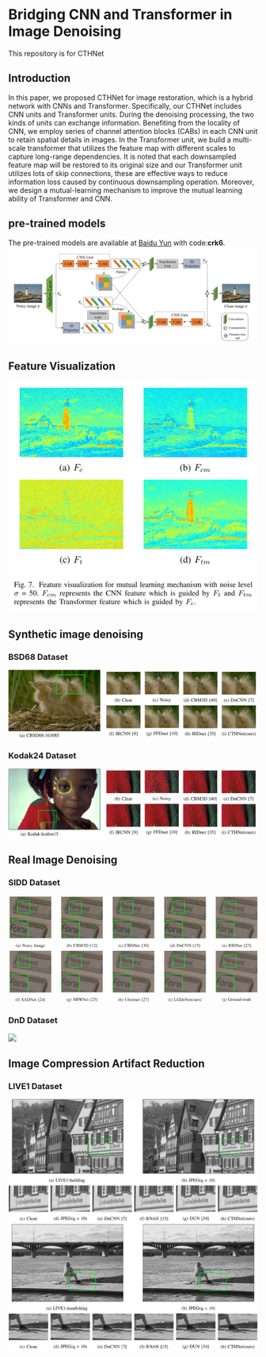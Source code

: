 # Bridging CNN and Transformer in Image Denoising
This repository is for CTHNet
## Introduction
In this paper, we proposed CTHNet for image restoration, which is a hybrid network with CNNs and Transformer. Specifically, our CTHNet includes CNN units and Transformer units. During the denoising processing, the two kinds of units can exchange information. Benefiting from the locality of CNN, we employ series of channel attention blocks (CABs) in each CNN unit to retain spatial
details in images. In the Transformer unit, we build a multi-scale transformer that utilizes the feature map with different scales to capture long-range dependencies. It is noted that each
downsampled feature map will be restored to its original size and our Transformer unit utilizes lots of skip connections,
these are effective ways to reduce information loss caused by
continuous downsampling operation. Moreover, we design a
mutual-learning mechanism to improve the mutual learning
ability of Transformer and CNN.

## pre-trained models
The pre-trained models are available at [Baidu Yun](https://pan.baidu.com/s/1WoUUWjhU8SsncEAB5AGGSw) with code:**crk6**.
![](img/frame.png)

## Feature Visualization
![](img/vis_ml.png)

## Synthetic image denoising
### BSD68 Dataset
![](img/sys1.png)
### Kodak24 Dataset
![](img/sys2.png)

## Real Image Denoising
### SIDD Dataset
![](img/real1.png)
### DnD Dataset
![](img/real2.png)

## Image Compression Artifact Reduction
### LIVE1 Dataset
![](img/car1.png)
![](img/car2.png)
